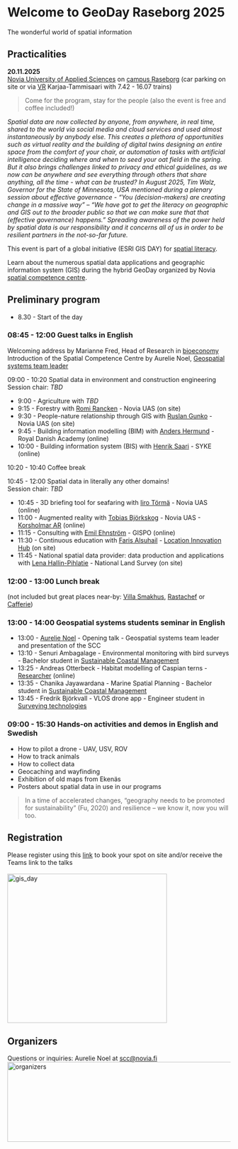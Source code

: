 # Welcome to GeoDay Raseborg 2025
The wonderful world of spatial information <br />

## Practicalities
**20.11.2025**<br />
[Novia University of Applied Sciences](https://www.novia.fi/en) on [campus Raseborg](https://maps.app.goo.gl/dwzLH9y1yt7LfucQ9) (car parking on site or via [VR](https://www.vr.fi/) Karjaa-Tammisaari with 7.42  - 16.07 trains)
> Come for the program, stay for the people (also the event is free and coffee included!)

*Spatial data are now collected by anyone, from anywhere, in real time, shared to the world via social media and cloud services and used almost instantaneously by anybody else. This creates a plethora of opportunities such as virtual reality and the building of digital twins designing an entire space from the comfort of your chair, or automation of tasks with artificial intelligence deciding where and when to seed your oat field in the spring. But it also brings challenges linked to privacy and ethical guidelines, as we now can be anywhere and see everything through others that share anything, all the time - what can be trusted? In August 2025, Tim Walz, Governor for the State of Minnesota, USA mentioned during a plenary session about effective governance - “You (decision-makers) are creating change in a massive way” – “We have got to get the literacy on geographic and GIS out to the broader public so that we can make sure that that (effective governance) happens.” Spreading awareness of the power held by spatial data is our responsibility and it concerns all of us in order to be resilient partners in the not-so-far future.* <br />

This event is part of a global initiative (ESRI GIS DAY) for [spatial literacy](https://www.gisday.com/en-us/overview).

Learn about the numerous spatial data applications and geographic information system (GIS) during the hybrid GeoDay organized by Novia [spatial competence centre](https://www.novia.fi/en/scc/).<br />



## Preliminary program

+ 8.30 - Start of the day<br />

### 08:45 - 12:00 Guest talks in English

Welcoming address by Marianne Fred, Head of Research in [bioeconomy](https://www.novia.fi/en/rdi/research-area/systemic-transformation-to-build-resilience)<br />
Introduction of the Spatial Competence Centre by Aurelie Noel, [Geospatial systems team leader](https://www.novia.fi/en/rdi/research-area/transformative-pathways-in-bioeconomy/research-area-in-bioeconomy/geospatial-systems/) <br />

09:00 - 10:20 Spatial data in environment and construction engineering <br />
Session chair: *TBD*<br />
+ 9:00 - Agriculture with *TBD*
+ 9:15 - Forestry with [Romi Rancken](https://fi.linkedin.com/in/romi-rancken-187a9318) - Novia UAS (on site)
+ 9:30 - People-nature relationship through GIS with [Ruslan Gunko](https://www.novia.fi/en/rdi/research-area/transformative-pathways-in-bioeconomy/rdi-team/ruslan-gunko/) - Novia UAS (on site)
+ 9:45 - Building information modelling (BIM) with [Anders Hermund](https://royaldanishacademy.com/en/profile/840) - Royal Danish Academy (online)
+ 10:00 - Building information system (BIS) with [Henrik Saari](https://www.syke.fi/en/experts/henrik-saari) - SYKE (online)
  
10:20 - 10:40 Coffee break<br />

10:45 - 12:00 Spatial data in literally any other domains! <br />
Session chair: *TBD*<br />
+ 10:45 - 3D briefing tool for seafaring with [Iiro Törmä](https://www.novia.fi/en/rdi/research-area/sustainable-shipping/our-experts/iiro-torma) - Novia UAS (online)
+ 11:00 - Augmented reality with [Tobias Björkskog](https://novialia.novia.fi/kolumner/vaasa-insider/tobias-bjorkskog-granslos-utbildning-inom-spelutveckling-borderless-game-academy-leder-vage) - Novia UAS - [Korsholmar AR](https://www.kulturosterbotten.fi/korsholmar) (online)
+ 11:15 - Consulting with [Emil Ehnström](https://fi.linkedin.com/in/emilehnstrom) - GISPO (online)
+ 11:30 - Continuous education with [Faris Alsuhail](https://fi.linkedin.com/in/farisalsuhail) - [Location Innovation Hub](https://locationinnovationhub.eu/en/activities/) (on site)
+ 11:45 - National spatial data provider: data production and applications with [Lena Hallin-Pihlatie](https://fi.linkedin.com/in/lenahallinpihlatie) - National Land Survey (on site)

### 12:00 - 13:00 Lunch break <br />
(not included but great places near-by: [Villa Smakhus](https://www.villasmakhus.fi/sv/), [Rastachef](https://www.facebook.com/rastachefvegetariankitchen/) or [Cafferie](https://www.facebook.com/cafferieekenas/?locale=fi_FI))<br />
  
### 13:00 - 14:00 Geospatial systems students seminar in English<br />
+ 13:00 - [Aurelie Noel](https://www.novia.fi/en/rdi/research-area/systemic-transformation-to-build-resilience/rdi-team/aurelie-noel) - Opening talk - Geospatial systems team leader and presentation of the SCC
+ 13:10 - Senuri Ambagalage - Environmental monitoring with bird surveys - Bachelor student in [Sustainable Coastal Management](https://www.novia.fi/en/study/study/bioeconomy/bachelor-of-natural-resources-sustainable-coastal-management/) 
+ 13:25 - Andreas Otterbeck - Habitat modelling of Caspian terns - [Researcher](https://www.novia.fi/en/rdi/our-projects/predatorhanteringens-inverkan-pa-havsfaglar-i-ostersjon) (online)
+ 13:35 - Chanika Jayawardana - Marine Spatial Planning - Bachelor student in [Sustainable Coastal Management](https://www.novia.fi/en/study/study/bioeconomy/bachelor-of-natural-resources-sustainable-coastal-management/) 
+ 13:45 - Fredrik Björkvall - VLOS drone app - Engineer student in [Surveying technologies](https://www.novia.fi/utbildning/utbildningsutbud/teknik-och-sjofart/ingenjor-yh-lantmateriteknik)

### 09:00 - 15:30 Hands-on activities and demos in English and Swedish
+ How to pilot a drone - UAV, USV, ROV
+ How to track animals
+ How to collect data
+ Geocaching and wayfinding
+ Exhibition of old maps from Ekenäs
+ Posters about spatial data in use in our programs

> In a time of accelerated changes, “geography needs to be promoted for sustainability” (Fu, 2020) and resilience – we know it, now you will too.

## Registration
Please register using this [link](https://network.novia.fi/Events/348/Apply) to book your spot on site and/or receive the Teams link to the talks<br /> 
<br />
<img width="360" height="336" alt="gis_day" src="https://github.com/user-attachments/assets/61bd574c-7539-44b5-adbd-e894f369da6f" />

## Organizers
Questions or inquiries: Aurelie Noel at scc@novia.fi
<img width="750" height="180" alt="organizers" src="https://github.com/user-attachments/assets/3a94fef6-4113-4250-a8e8-416068fa0eef" />
